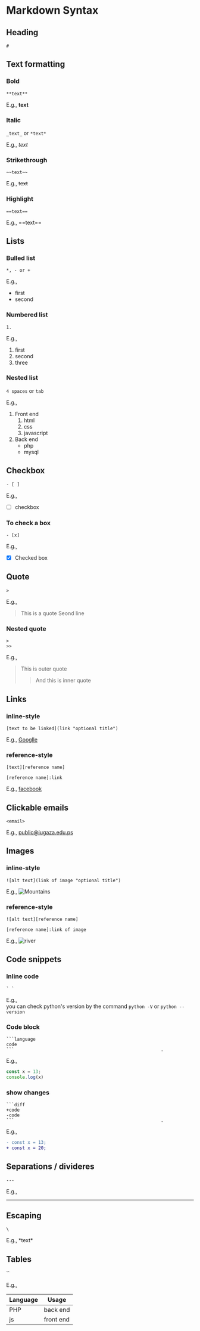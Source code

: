 # Markdown Syntax

## Heading

`#`

## Text formatting

### Bold

`**text**`

E.g., **text**

### Italic

`_text_` or `*text*`

E.g., _text_

### Strikethrough

`~~text~~`

E.g., ~~text~~

### Highlight

`==text==`

E.g., ==text==
	

## Lists

### Bulled list

`*, - or +`

E.g.,
-   first
-   second

### Numbered list

`1.`

E.g., 
1. first
2. second
3. three

### Nested list

`4 spaces` or `tab`

E.g., 
1. Front end
    1. html
    2. css
    3. javascript
2. Back end
    * php
    * mysql


## Checkbox

`- [ ]`

E.g.,
- [ ] checkbox
 
 ### To check a box

`- [x]`

E.g.,
- [x] Checked box


## Quote

`>`

E.g., 
> This is a quote
> Seond line

### Nested quote

```
>
>>
```

E.g., 
> This is outer quote
> > And this is inner quote


## Links

### inline-style

`[text to be linked](link "optional title")`

E.g., [Googlle](http://google.com "click on this link to redirect into google")

### reference-style

```
[text][reference name]

[reference name]:link
```

E.g.,  [facebook][meta]

[meta]: http://facebook.com


## Clickable emails

`<email>`

E.g., <public@iugaza.edu.ps>


## Images

### inline-style

`![alt text](link of image "optional title")`

E.g., 
![Mountains](https://images.unsplash.com/photo-1611605645802-c21be743c321?ixlib=rb-1.2.1&ixid=MnwxMjA3fDB8MHxwaG90by1wYWdlfHx8fGVufDB8fHx8&auto=format&fit=crop&w=1470&q=80 "this is an image of mountains")

### reference-style

```
![alt text][reference name]

[reference name]:link of image
```

E.g.,  ![river][rv]

[rv]: https://images.unsplash.com/photo-1545641203-7d072a14e3b2?ixlib=rb-1.2.1&ixid=MnwxMjA3fDB8MHxwaG90by1wYWdlfHx8fGVufDB8fHx8&auto=format&fit=crop&w=1033&q=80


## Code snippets

### Inline code

```
` `
```
E.g.,  
you can check python's version by the command `python -V` or `python --version`

### Code block

```
```language
code
```                                                       .
```

E.g., 

```javascript
const x = 13;
console.log(x)
```

### show changes

```
```diff
+code
-code
```                                                       .
```

E.g., 
```diff
- const x = 13;
+ const x = 20;
```


## Separations / divideres

`---`

E.g., 

---


## Escaping

`\`

E.g.,  \*text\*


## Tables

``

E.g., 



|Language|Usage|
|--------|-----|
|PHP|back end|
|js|front end|
